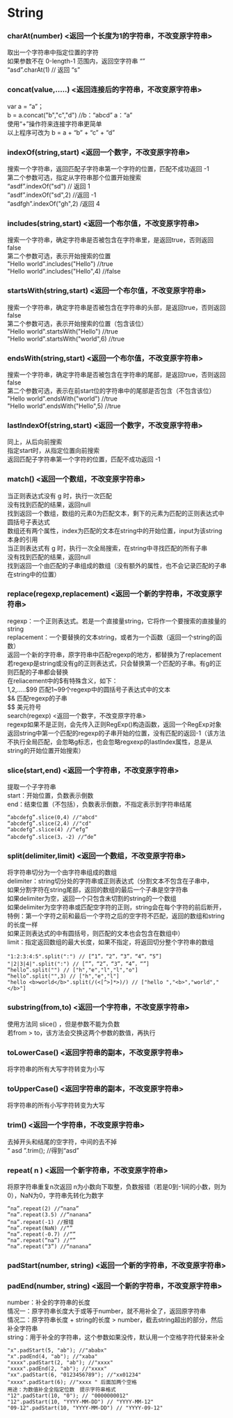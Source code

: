 # String

### charAt(number) <返回一个长度为1的字符串，不改变原字符串>  
取出一个字符串中指定位置的字符  
如果参数不在 0-length-1 范围内，返回空字符串 “”  
“asd”.charAt(1) // 返回 “s”  


### concat(value,.....) <返回连接后的字符串，不改变原字符串>
var a = “a”；  
b = a.concat("b","c","d") //b：“abcd” a：“a”  
使用“+”操作符来连接字符串更简单  
以上程序可改为 b = a + “b” + “c” + “d”  


### indexOf(string,start) <返回一个数字，不改变原字符串>
搜索一个字符串，返回匹配子字符串第一个字符的位置，匹配不成功返回 -1  
第二个参数可选，指定从字符串那个位置开始搜索  
“asdf”.indexOf("sd") // 返回 1  
“asdf”.indexOf("sd",2) //返回 -1  
“asdfgh”.indexOf("gh",2) /返回 4  


### includes(string,start) <返回一个布尔值，不改变原字符串>
搜索一个字符串，确定字符串是否被包含在字符串里，是返回true，否则返回false  
第二个参数可选，表示开始搜索的位置  
"Hello world".includes("Hello") //true  
"Hello world".includes("Hello",4) //false  


### startsWith(string,start) <返回一个布尔值，不改变原字符串>
搜索一个字符串，确定字符串是否被包含在字符串的头部，是返回true，否则返回false  
第二个参数可选，表示开始搜索的位置（包含该位）  
"Hello world".startsWith("Hello") //true  
"Hello world".startsWith("world",6) //true  


### endsWith(string,start) <返回一个布尔值，不改变原字符串>
搜索一个字符串，确定字符串是否被包含在字符串的尾部，是返回true，否则返回false  
第二个参数可选，表示在前start位的字符串中的尾部是否包含（不包含该位）  
"Hello world".endsWith("world") //true  
"Hello world".endsWith("Hello",5) //true  


### lastIndexOf(string,start) <返回一个数字，不改变原字符串>
同上，从后向前搜索  
指定start时，从指定位置向前搜索  
返回匹配子字符串第一个字符的位置，匹配不成功返回 -1  


### match() <返回一个数组，不改变原字符串>
当正则表达式没有 g 时，执行一次匹配  
没有找到匹配的结果，返回null  
找到返回一个数组，数组的元素0为匹配文本，剩下的元素为匹配的正则表达式中圆括号子表达式  
数组还有两个属性，index为匹配的文本在string中的开始位置，input为该string本身的引用  
当正则表达式有 g 时，执行一次全局搜索，在string中寻找匹配的所有子串  
没有找到匹配的结果，返回null  
找到返回一个由匹配的子串组成的数组（没有额外的属性，也不会记录匹配的子串在string中的位置）  


### replace(regexp,replacement) <返回一个新的字符串，不改变原字符串>
regexp：一个正则表达式。若是一个直接量string，它将作一个要搜索的直接量的string  
replacement：一个要替换的文本string，或者为一个函数（返回一个string的函数）  
返回一个新的字符串，原字符串中匹配regexp的地方，都替换为了replacement  
若regexp是string或没有g的正则表达式，只会替换第一个匹配的子串。有g的正则匹配的子串都会替换  
在reliacement中的$有特殊含义，如下：  
$1,$2,.....$99 匹配1~99个regexp中的圆括号子表达式中的文本  
$& 匹配regexp的子串   
$$ 美元符号  
search(regexp) <返回一个数字，不改变原字符串>  
regexp如果不是正则，会先传入正则RegExp()构造函数，返回一个RegExp对象  
返回string中第一个匹配的regexp的子串开始的位置，没有匹配的返回-1（该方法不执行全局匹配，会忽略g标志，也会忽略regxexp的lastIndex属性，总是从string的开始位置开始搜索）  


### slice(start,end) <返回一个字符串，不改变原字符串>  
提取一个子字符串  
start：开始位置，负数表示倒数  
end：结束位置（不包括），负数表示倒数，不指定表示到字符串结尾  
```
“abcdefg”.slice(0,4) //"abcd"  
“abcdefg”.slice(2,4) //"cd"  
“abcdefg”.slice(4) //“efg”  
“abcdefg”.slice(3，-2) //“de”  
```


### split(delimiter,limit) <返回一个数组，不改变原字符串>
将字符串切分为一个由字符串组成的数组  
delimiter：string切分处的字符串或正则表达式（分割文本不包含在子串中，  
如果分割字符在string尾部，返回的数组的最后一个子串是空字符串  
如果delimiter为空，返回一个只包含未切割的string的一个数组  
如果delimiter为空字符串或匹配空字符的正则，string会在每个字符的前后断开，特例：第一个字符之前和最后一个字符之后的空字符不匹配，返回的数组和string的长度一样  
如果正则表达式的中有圆括号，则匹配的文本也会包含在数组中）  
limit：指定返回数组的最大长度，如果不指定，将返回切分整个字符串的数组  
```
"1:2:3:4:5".split(":") // [“1”，“2”，“3”，“4”，“5”]  
"|2|3|4|".split(":") // [“”，“2”，“3”，“4”，“”]  
“hello”.split("") // ["h","e","l","l","o"]  
“hello”.split("",3) // ["h","e","l"]  
"hello <b>world</b>".split(/(<[^>]*>)/) // ["hello ","<b>","world","</b>"]  
```


### substring(from,to) <返回一个字符串，不改变原字符串>
使用方法同 slice() ，但是参数不能为负数  
若from > to，该方法会交换这两个参数的数值，再执行  


### toLowerCase() <返回字符串的副本，不改变原字符串>
将字符串的所有大写字符转变为小写  


### toUpperCase() <返回字符串的副本，不改变原字符串>
将字符串的所有小写字符转变为大写  


### trim() <返回一个字符串，不改变原字符串>
去掉开头和结尾的空字符，中间的去不掉  
“ asd ”.trim(); //得到“asd”  


### repeat( n ) <返回一个新字符串，不改变原字符串>
将原字符串重复n次返回
n为小数向下取整，负数报错（若是0到-1间的小数，则为0），NaN为0，字符串先转化为数字
```
“na”.repeat(2) //“nana”
“na”.repeat(3.5) //“nanana”
“na”.repeat(-1) //报错
“na”.repeat(NaN) //“”
“na”.repeat(-0.7) //“”
“na”.repeat(“na”) //“”
“na”.repeat(“3”) //“nanana”
```


### padStart(number, string) <返回一个新的字符串，不改变原字符串>


### padEnd(number, string) <返回一个新的字符串，不改变原字符串>
number：补全的字符串的长度  
情况一：原字符串长度大于或等于number，就不用补全了，返回原字符串  
情况二：原字符串长度 + string的长度 > number，截去string超出的部分，然后补全字符串  
string：用于补全的字符串，这个参数如果没传，默认用一个空格字符代替来补全  
```
"x".padStart(5, "ab"); //"ababx"
"x".padEnd(4, "ab"); //"xaba"
"xxxx".padStart(2, "ab"); //"xxxx"
"xxxx".padEnd(2, "ab"); //"xxxx"
"xx".padStart(6, "0123456789"); //"xx01234"
"xxxx".padStart(6); //"xxxx " 后面加两个空格
用途：为数值补全全指定位数　提示字符串格式
"12".padStart(10, "0"); // "0000000012"
"12".padStart(10, "YYYY-MM-DD") // "YYYY-MM-12"
"09-12".padStart(10, "YYYY-MM-DD") // "YYYY-09-12"
```